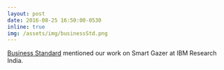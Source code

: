 ```yaml
---
layout: post
date: 2016-08-25 16:50:00-0530
inline: true
img: /assets/img/businessStd.png
---
```



[Business Standard](https://www.google.com/url?q=https%3A%2F%2Fwww.business-standard.com%2Farticle%2Fcompanies%2Fdigital-india-ai-powered-ibm-watson-to-help-fulfil-pm-modi-s-dream-116121200288_1.html&sa=D&sntz=1&usg=AFQjCNGD6dF74yrmqkUnQAcb9iFa3Ekk-Q) mentioned our work on Smart Gazer at IBM Research India.
